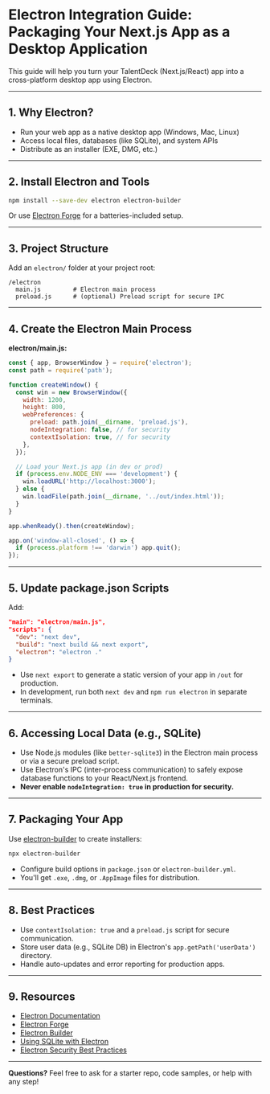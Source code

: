 # Electron Integration Guide: Packaging Your Next.js App as a Desktop Application

This guide will help you turn your TalentDeck (Next.js/React) app into a cross-platform desktop app using Electron.

---

## 1. **Why Electron?**
- Run your web app as a native desktop app (Windows, Mac, Linux)
- Access local files, databases (like SQLite), and system APIs
- Distribute as an installer (EXE, DMG, etc.)

---

## 2. **Install Electron and Tools**

```bash
npm install --save-dev electron electron-builder
```
Or use [Electron Forge](https://www.electronforge.io/) for a batteries-included setup.

---

## 3. **Project Structure**

Add an `electron/` folder at your project root:
```
/electron
  main.js         # Electron main process
  preload.js      # (optional) Preload script for secure IPC
```

---

## 4. **Create the Electron Main Process**

**electron/main.js:**
```js
const { app, BrowserWindow } = require('electron');
const path = require('path');

function createWindow() {
  const win = new BrowserWindow({
    width: 1200,
    height: 800,
    webPreferences: {
      preload: path.join(__dirname, 'preload.js'),
      nodeIntegration: false, // for security
      contextIsolation: true, // for security
    },
  });

  // Load your Next.js app (in dev or prod)
  if (process.env.NODE_ENV === 'development') {
    win.loadURL('http://localhost:3000');
  } else {
    win.loadFile(path.join(__dirname, '../out/index.html'));
  }
}

app.whenReady().then(createWindow);

app.on('window-all-closed', () => {
  if (process.platform !== 'darwin') app.quit();
});
```

---

## 5. **Update package.json Scripts**

Add:
```json
"main": "electron/main.js",
"scripts": {
  "dev": "next dev",
  "build": "next build && next export",
  "electron": "electron ."
}
```
- Use `next export` to generate a static version of your app in `/out` for production.
- In development, run both `next dev` and `npm run electron` in separate terminals.

---

## 6. **Accessing Local Data (e.g., SQLite)**
- Use Node.js modules (like `better-sqlite3`) in the Electron main process or via a secure preload script.
- Use Electron's IPC (inter-process communication) to safely expose database functions to your React/Next.js frontend.
- **Never enable `nodeIntegration: true` in production for security.**

---

## 7. **Packaging Your App**

Use [electron-builder](https://www.electron.build/) to create installers:
```bash
npx electron-builder
```
- Configure build options in `package.json` or `electron-builder.yml`.
- You'll get `.exe`, `.dmg`, or `.AppImage` files for distribution.

---

## 8. **Best Practices**
- Use `contextIsolation: true` and a `preload.js` script for secure communication.
- Store user data (e.g., SQLite DB) in Electron's `app.getPath('userData')` directory.
- Handle auto-updates and error reporting for production apps.

---

## 9. **Resources**
- [Electron Documentation](https://www.electronjs.org/docs)
- [Electron Forge](https://www.electronforge.io/)
- [Electron Builder](https://www.electron.build/)
- [Using SQLite with Electron](https://www.sqlitetutorial.net/sqlite-nodejs/)
- [Electron Security Best Practices](https://www.electronjs.org/docs/latest/tutorial/security)

---

**Questions?**
Feel free to ask for a starter repo, code samples, or help with any step! 